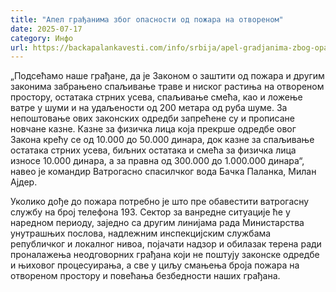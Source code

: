 ```yaml
---
title: "Апел грађанима због опасности од пожара на отвореном"
date: 2025-07-17
category: Инфо
url: https://backapalankavesti.com/info/srbija/apel-gradjanima-zbog-opasnosti-od-pozara-na-otvorenom/
---
```


„Подсећамо наше грађане, да је Законом о заштити од пожара и другим законима забрањено спаљивање траве и ниског растиња на отвореном простору, остатака стрних усева, спаљивање смећа, као и ложење ватре у шуми и на удаљености од 200 метара од руба шуме. За непоштовање ових законских одредби запрећене су и прописане новчане казне. Казне за физичка лица која прекрше одредбе овог Закона крећу се од 10.000 до 50.000 динара, док казне за спаљивање остатака стрних усева, биљних остатака и смећа за физичка лица износе 10.000 динара, а за правна од 300.000 до 1.000.000 динара“, навео је командир Ватрогасно спасилчког вода Бачка Паланка, Милан Ајдер.

Уколико дође до пожара потребно је што пре обавестити ватрогасну службу на број телефона 193. Сектор за ванредне ситуације ће у наредном периоду, заједно са другим линијама рада Министарства унутрашњих послова, надлежним инспекцијским службама републичког и локалног нивоа, појачати надзор и обилазак терена ради проналажења неодговорних грађана који не поштују законске одредбе и њиховог
процесуирања, а све у циљу смањења броја пожара на отвореном простору и повећања безбедности наших грађана.
